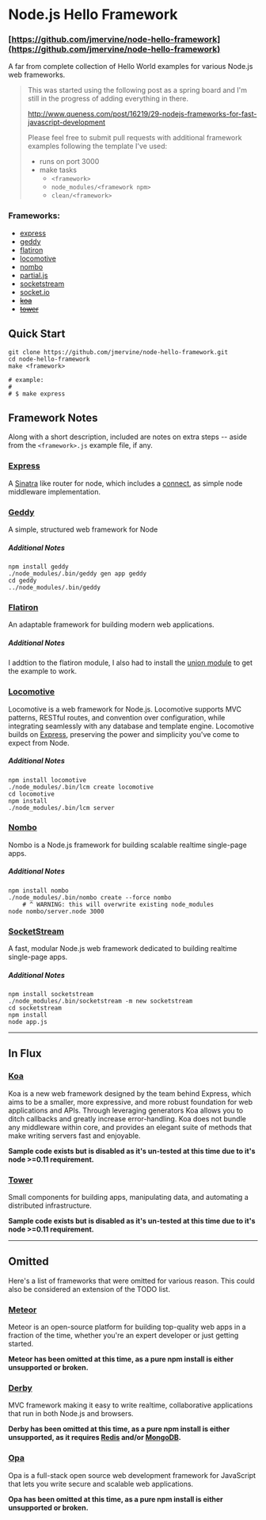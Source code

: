 # Node.js Hello Framework

### [https://github.com/jmervine/node-hello-framework](https://github.com/jmervine/node-hello-framework)

A far from complete collection of Hello World examples for various Node.js web frameworks.

> This was started using the following post as a spring board and I'm still in the progress of adding everything in there.
>
> http://www.queness.com/post/16219/29-nodejs-frameworks-for-fast-javascript-development
>
> Please feel free to submit pull requests with additional framework examples following the template I've used:
>
> * runs on port 3000
> * make tasks
>   * `<framework>`
>   * `node_modules/<framework npm>`
>   * `clean/<framework>`

### Frameworks:

* [express]
* [geddy]
* [flatiron]
* [locomotive]
* [nombo]
* [partial.js]
* [socketstream]
* [socket.io]
* ~~[koa]~~
* ~~[tower]~~

## Quick Start

    git clone https://github.com/jmervine/node-hello-framework.git
    cd node-hello-framework
    make <framework>

    # example:
    #
    # $ make express

## Framework Notes

Along with a short description, included are notes on extra steps -- aside from the `<framework>.js` example file, if any.

### [Express][express]

A [Sinatra] like router for node, which includes a [connect], as simple node middleware implementation.

### [Geddy][geddy]

A simple, structured web framework for Node

##### Additional Notes

    npm install geddy
    ./node_modules/.bin/geddy gen app geddy
    cd geddy
    ../node_modules/.bin/geddy

### [Flatiron][flatiron]

An adaptable framework for building modern web applications. 

##### Additional Notes

I addtion to the flatiron module, I also had to install the [union module] to get the example to work.

### [Locomotive][locomotive]

Locomotive is a web framework for Node.js. Locomotive supports MVC patterns, RESTful routes, and convention over configuration, while integrating seamlessly with any database and template engine. Locomotive builds on [Express][express], preserving the power and simplicity you've come to expect from Node.

##### Additional Notes

    npm install locomotive
    ./node_modules/.bin/lcm create locomotive
    cd locomotive
    npm install
    ./node_modules/.bin/lcm server

### [Nombo][nombo]

Nombo is a Node.js framework for building scalable realtime single-page apps.

##### Additional Notes

    npm install nombo
    ./node_modules/.bin/nombo create --force nombo
        # ^ WARNING: this will overwrite existing node_modules
    node nombo/server.node 3000

### [SocketStream][socketstream]

A fast, modular Node.js web framework dedicated to building realtime single-page apps.

##### Additional Notes

    npm install socketstream
    ./node_modules/.bin/socketstream -m new socketstream
    cd socketstream
    npm install
    node app.js

----

## In Flux

### [Koa][koa]

Koa is a new web framework designed by the team behind Express, which aims to be a smaller, more expressive, and more robust foundation for web applications and APIs. Through leveraging generators Koa allows you to ditch callbacks and greatly increase error-handling. Koa does not bundle any middleware within core, and provides an elegant suite of methods that make writing servers fast and enjoyable.

**Sample code exists but is disabled as it's un-tested at this time due to it's node >=0.11 requirement.**

### [Tower][tower]

Small components for building apps, manipulating data, and automating a distributed infrastructure.

**Sample code exists but is disabled as it's un-tested at this time due to it's node >=0.11 requirement.**

----

## Omitted

Here's a list of frameworks that were omitted for various reason. This could also be considered an extension of the TODO list.

### [Meteor][meteor]

Meteor is an open-source platform for building top-quality web apps in a fraction of the time, whether you're an expert developer or just getting started.

**Meteor has been omitted at this time, as a pure npm install is either unsupported or broken.**

### [Derby][derby]

MVC framework making it easy to write realtime, collaborative applications that run in both Node.js and browsers.

**Derby has been omitted at this time, as a pure npm install is either unsupported, as it requires [Redis] and/or [MongoDB].**

### [Opa][opa]

Opa is a full-stack open source web development framework for JavaScript that lets you write secure and scalable web applications.

**Opa has been omitted at this time, as a pure npm install is either unsupported or broken.**


[connect]: http://www.senchalabs.org/connect/ 
[express]: http://expressjs.com/
[geddy]: http://geddyjs.org/
[flatiron]: http://flatironjs.org/
[locomotive]: http://locomotivejs.org/
[nombo]: http://nombo.io/
[partial.js]: http://www.partialjs.com/
[socketstream]: http://www.socketstream.org/
[socket.io]: http://socket.io/
[koa]: http://koajs.com/
[tower]: http://tower.github.io/
[meteor]: https://www.meteor.com/
[derby]: http://derbyjs.com/
[opa]: http://opalang.org/

[union module]: https://www.npmjs.org/package/union
[Redis]: http://redis.io/
[MongoDB]: https://www.mongodb.org/
[Sinatra]: http://www.sinatrarb.com/
